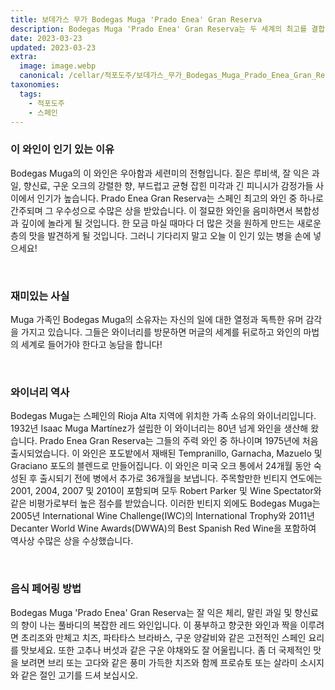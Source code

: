 ```yaml
---
title: 보데가스 무가 Bodegas Muga 'Prado Enea' Gran Reserva
description: Bodegas Muga 'Prado Enea' Gran Reserva는 두 세계의 최고를 결합한 독특하고 흥미로운 와인입니다. 오크 통에서 오랜 숙성 기간을 거친 Gran Reserva의 복합성과 잘 익은 붉은 과일과 향신료의 섬세한 아로마가 있는 Rioja Prado Enea의 기교를 가지고 있습니다. 모든 행사를 특별하게 만들어줄 특별한 블렌드를 직접 경험해 보세요.
date: 2023-03-23
updated: 2023-03-23
extra:
  image: image.webp
  canonical: /cellar/적포도주/보데가스_무가_Bodegas_Muga_Prado_Enea_Gran_Reserva/index.md
taxonomies:
  tags: 
    - 적포도주
    - 스페인
---
```


### 이 와인이 인기 있는 이유

Bodegas Muga의 이 와인은 우아함과 세련미의 전형입니다. 짙은 루비색, 잘 익은 과일, 향신료, 구운 오크의 강렬한 향, 부드럽고 균형 잡힌 미각과 긴 피니시가 감정가들 사이에서 인기가 높습니다. Prado Enea Gran Reserva는 스페인 최고의 와인 중 하나로 간주되며 그 우수성으로 수많은 상을 받았습니다. 이 절묘한 와인을 음미하면서 복합성과 깊이에 놀라게 될 것입니다. 한 모금 마실 때마다 더 많은 것을 원하게 만드는 새로운 층의 맛을 발견하게 될 것입니다. 그러니 기다리지 말고 오늘 이 인기 있는 병을 손에 넣으세요!

&nbsp;  

### 재미있는 사실

Muga 가족인 Bodegas Muga의 소유자는 자신의 일에 대한 열정과 독특한 유머 감각을 가지고 있습니다. 그들은 와이너리를 방문하면 머글의 세계를 뒤로하고 와인의 마법의 세계로 들어가야 한다고 농담을 합니다!

&nbsp;  

### 와이너리 역사

Bodegas Muga는 스페인의 Rioja Alta 지역에 위치한 가족 소유의 와이너리입니다. 1932년 Isaac Muga Martínez가 설립한 이 와이너리는 80년 넘게 와인을 생산해 왔습니다. Prado Enea Gran Reserva는 그들의 주력 와인 중 하나이며 1975년에 처음 출시되었습니다. 이 와인은 포도밭에서 재배된 Tempranillo, Garnacha, Mazuelo 및 Graciano 포도의 블렌드로 만들어집니다. 이 와인은 미국 오크 통에서 24개월 동안 숙성된 후 출시되기 전에 병에서 추가로 36개월을 보냅니다. 주목할만한 빈티지 연도에는 2001, 2004, 2007 및 2010이 포함되며 모두 Robert Parker 및 Wine Spectator와 같은 비평가로부터 높은 점수를 받았습니다. 이러한 빈티지 외에도 Bodegas Muga는 2005년 International Wine Challenge(IWC)의 International Trophy와 2011년 Decanter World Wine Awards(DWWA)의 Best Spanish Red Wine을 포함하여 역사상 수많은 상을 수상했습니다.

&nbsp;  

### 음식 페어링 방법

Bodegas Muga 'Prado Enea' Gran Reserva는 잘 익은 체리, 말린 과일 및 향신료의 향이 나는 풀바디의 복잡한 레드 와인입니다. 이 풍부하고 향긋한 와인과 짝을 이루려면 초리조와 만체고 치즈, 파타타스 브라바스, 구운 양갈비와 같은 고전적인 스페인 요리를 맛보세요. 또한 고추나 버섯과 같은 구운 야채와도 잘 어울립니다. 좀 더 국제적인 맛을 보려면 브리 또는 고다와 같은 풍미 가득한 치즈와 함께 프로슈토 또는 살라미 소시지와 같은 절인 고기를 드셔 보십시오.

&nbsp;  
